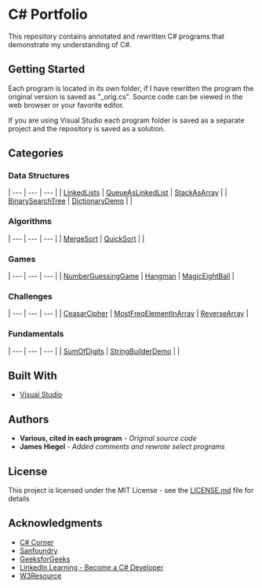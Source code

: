 # C# Portfolio

This repository contains annotated and rewritten C# programs that demonstrate my understanding of C#.

## Getting Started

Each program is located in its own folder, if I have rewritten the program the original version is saved as "\_orig.cs". Source code can be viewed in the web browser or your favorite editor.

If you are using Visual Studio each program folder is saved as a separate project and the repository is saved as a solution.

## Categories

### Data Structures

| --- |	--- | --- |
| [LinkedLists](https://github.com/JamesHiegel/CSharp_Portfolio/blob/master/LinkedLists) | [QueueAsLinkedList](https://github.com/JamesHiegel/CSharp_Portfolio/blob/master/QueueAsLinkedList) | [StackAsArray](https://github.com/JamesHiegel/CSharp_Portfolio/blob/master/StackAsArray) |
| [BinarySearchTree](https://github.com/JamesHiegel/CSharp_Portfolio/blob/master/BinarySearchTree) | [DictionaryDemo](https://github.com/JamesHiegel/CSharp_Portfolio/blob/master/DictionaryDemo) | |

### Algorithms

| --- |	--- | --- |
| [MergeSort](https://github.com/JamesHiegel/CSharp_Portfolio/tree/master/MergeSort) | [QuickSort](https://github.com/JamesHiegel/CSharp_Portfolio/tree/master/QuickSort) | |

### Games

| --- |	--- | --- |
| [NumberGuessingGame](https://github.com/JamesHiegel/CSharp_Portfolio/tree/master/NumberGuessingGame) | [Hangman](https://github.com/JamesHiegel/CSharp_Portfolio/blob/master/Hangman) | [MagicEightBall](https://github.com/JamesHiegel/CSharp_Portfolio/blob/master/MagicEightBall) |

### Challenges

| --- |	--- | --- |
| [CeasarCipher](https://github.com/JamesHiegel/CSharp_Portfolio/blob/master/CeasarCipher) | [MostFreqElementInArray](https://github.com/JamesHiegel/CSharp_Portfolio/blob/master/MostFreqElementInArray) | [ReverseArray](https://github.com/JamesHiegel/CSharp_Portfolio/blob/master/ReverseArray) |

### Fundamentals

| --- |	--- | --- |
| [SumOfDigits](https://github.com/JamesHiegel/CSharp_Portfolio/blob/master/StringReplaceMethod) | [StringBuilderDemo](https://github.com/JamesHiegel/CSharp_Portfolio/blob/master/StringBuilderDemo) | |

## Built With

* [Visual Studio](https://visualstudio.microsoft.com/)

## Authors

* **Various, cited in each program** - *Original source code*
* **James Hiegel** - *Added comments and rewrote select programs*

## License

This project is licensed under the MIT License - see the [LICENSE.md](LICENSE.md) file for details

## Acknowledgments

* [C# Corner](https://www.c-sharpcorner.com/)
* [Sanfoundry](https://www.sanfoundry.com/)
* [GeeksforGeeks](https://www.geeksforgeeks.org/)
* [LinkedIn Learning - Become a C# Developer](https://www.linkedin.com/learning/paths/become-a-c-developer)
* [W3Resource](https://www.w3resource.com/csharp-exercises/)
